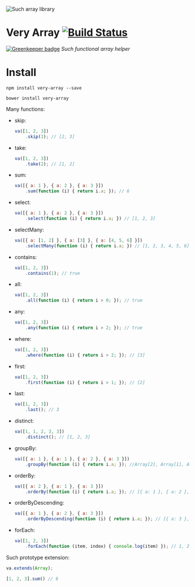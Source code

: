 ![Such array library](https://raw.github.com/nescalante/very-array/master/resources/such-dog.jpg)

# Very Array [![Build Status](https://travis-ci.org/nescalante/very-array.svg?branch=master)](https://travis-ci.org/nescalante/very-array)

[![Greenkeeper badge](https://badges.greenkeeper.io/nescalante/very-array.svg)](https://greenkeeper.io/)
*Such functional array helper*

# Install

```shell
npm install very-array --save

bower install very-array
```

Many functions:
* skip: 

    ```js
    va([1, 2, 3])
        .skip(1); // [2, 3]
    ```

* take: 

    ```js
    va([1, 2, 3])
        .take(2); // [1, 2]
    ```

* sum: 

    ```js
    va([{ a: 1 }, { a: 2 }, { a: 3 }])
        .sum(function (i) { return i.a; }); // 6
    ```
    
* select: 
 
    ```js
    va([{ a: 1 }, { a: 2 }, { a: 3 }])
        .select(function (i) { return i.a; }) // [1, 2, 3]
    ```

* selectMany: 

    ```js
    va([{ a: [1, 2] }, { a: [3] }, { a: [4, 5, 6] }])
        .selectMany(function (i) { return i.a; }) // [1, 2, 3, 4, 5, 6]
    ```
    
* contains: 

    ```js
    va([1, 2, 3])
        .contains(1); // true
    ```
    
* all: 

    ```js
    va([1, 2, 3])
        .all(function (i) { return i > 0; }); // true
    ```
    
* any: 

    ```js
    va([1, 2, 3])
        .any(function (i) { return i > 2; }); // true
    ```
    
* where: 

    ```js
    va([1, 2, 3])
        .where(function (i) { return i > 2; }); // [3]
    ```
    
* first: 
    
    ```js
    va([1, 2, 3])
        .first(function (i) { return i > 1; }); // [2]
    ```

* last: 
 
    ```js
    va([1, 2, 3])
        .last(); // 3
    ```

* distinct: 
 
    ```js
    va([1, 1, 2, 3, 3])
        .distinct(); // [1, 2, 3]
    ```

* groupBy: 
 
    ```js
    va([{ a: 1 }, { a: 1 }, { a: 2 }, { a: 3 }])
        .groupBy(function (i) { return i.a; }); //Array[2], Array[1], Array[1]
    ```

* orderBy: 

    ```js
    va([{ a: 2 }, { a: 1 }, { a: 3 }])
        .orderBy(function (i) { return i.a; }); // [{ a: 1 }, { a: 2 }, { a: 3 }]
    ```
    
* orderByDescending: 

    ```js
    va([{ a: 1 }, { a: 2 }, { a: 3 }])
        .orderByDescending(function (i) { return i.a; }); // [{ a: 3 }, { a: 2 }, { a: 1 }]
    ```
    
* forEach: 

    ```js
    va([1, 2, 3])
        .forEach(function (item, index) { console.log(item) }); // 1, 2, 3
    ```

Such prototype extension:

```js
va.extends(Array);

[1, 2, 3].sum() // 6
```
